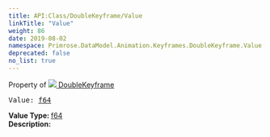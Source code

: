 ```yaml
---
title: API:Class/DoubleKeyframe/Value
linkTitle: "Value"
weight: 86
date: 2019-08-02
namespace: Primrose.DataModel.Animation.Keyframes.DoubleKeyframe.Value
deprecated: false
no_list: true
---
```

Property of <a href="/docs/api-reference/Class/DoubleKeyframe"><img src="/icons/silk/film.png"/>&nbsp;DoubleKeyframe</a>
<pre class="method-declaration">
Value: <a class="type" href="/docs/api-reference/System/Primitives#double">f64</a></pre>
<b>Value Type: </b>
<a class="type" href="/docs/api-reference/System/Primitives#double">f64</a>
<br/>
<b>Description: </b>